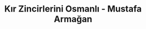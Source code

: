 ---
order: 8
title:  "Kır Zincirlerini Osmanlı - Mustafa Armağan"
img: "assets/images/slides/8.jpg"
mobile-img: "assets/images/slides/8m.jpg"
href: "/kitaplar/kir-zincilerini-osmanli"
target: "" # _blank
---